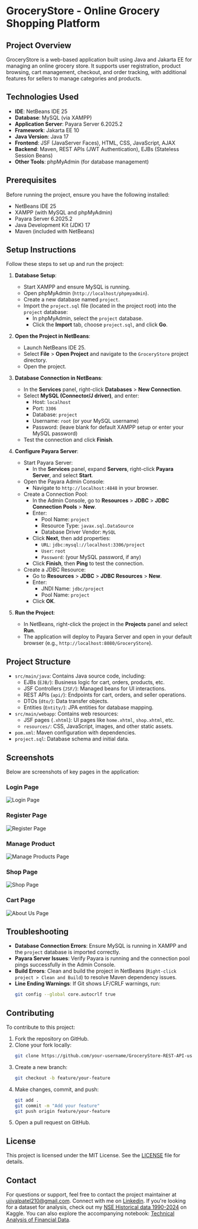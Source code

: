 # GroceryStore - Online Grocery Shopping Platform

## Project Overview
GroceryStore is a web-based application built using Java and Jakarta EE for managing an online grocery store. It supports user registration, product browsing, cart management, checkout, and order tracking, with additional features for sellers to manage categories and products.

## Technologies Used
- **IDE**: NetBeans IDE 25
- **Database**: MySQL (via XAMPP)
- **Application Server**: Payara Server 6.2025.2
- **Framework**: Jakarta EE 10
- **Java Version**: Java 17
- **Frontend**: JSF (JavaServer Faces), HTML, CSS, JavaScript, AJAX
- **Backend**: Maven, REST APIs (JWT Authentication), EJBs (Stateless Session Beans)
- **Other Tools**: phpMyAdmin (for database management)

## Prerequisites
Before running the project, ensure you have the following installed:
- NetBeans IDE 25
- XAMPP (with MySQL and phpMyAdmin)
- Payara Server 6.2025.2
- Java Development Kit (JDK) 17
- Maven (included with NetBeans)

## Setup Instructions
Follow these steps to set up and run the project:

1. **Database Setup**:
   - Start XAMPP and ensure MySQL is running.
   - Open phpMyAdmin (`http://localhost/phpmyadmin`).
   - Create a new database named `project`.
   - Import the `project.sql` file (located in the project root) into the `project` database:
     - In phpMyAdmin, select the `project` database.
     - Click the **Import** tab, choose `project.sql`, and click **Go**.

2. **Open the Project in NetBeans**:
   - Launch NetBeans IDE 25.
   - Select **File** > **Open Project** and navigate to the `GroceryStore` project directory.
   - Open the project.

3. **Database Connection in NetBeans**:
   - In the **Services** panel, right-click **Databases** > **New Connection**.
   - Select **MySQL (Connector/J driver)**, and enter:
     - Host: `localhost`
     - Port: `3306`
     - Database: `project`
     - Username: `root` (or your MySQL username)
     - Password: (leave blank for default XAMPP setup or enter your MySQL password)
   - Test the connection and click **Finish**.

4. **Configure Payara Server**:
   - Start Payara Server:
     - In the **Services** panel, expand **Servers**, right-click **Payara Server**, and select **Start**.
   - Open the Payara Admin Console:
     - Navigate to `http://localhost:4848` in your browser.
   - Create a Connection Pool:
     - In the Admin Console, go to **Resources** > **JDBC** > **JDBC Connection Pools** > **New**.
     - Enter:
       - Pool Name: `project`
       - Resource Type: `javax.sql.DataSource`
       - Database Driver Vendor: `MySQL`
     - Click **Next**, then add properties:
       - `URL`: `jdbc:mysql://localhost:3306/project`
       - `User`: `root`
       - `Password`: (your MySQL password, if any)
     - Click **Finish**, then **Ping** to test the connection.
   - Create a JDBC Resource:
     - Go to **Resources** > **JDBC** > **JDBC Resources** > **New**.
     - Enter:
       - JNDI Name: `jdbc/project`
       - Pool Name: `project`
     - Click **OK**.

5. **Run the Project**:
   - In NetBeans, right-click the project in the **Projects** panel and select **Run**.
   - The application will deploy to Payara Server and open in your default browser (e.g., `http://localhost:8080/GroceryStore`).

## Project Structure
- `src/main/java`: Contains Java source code, including:
  - EJBs (`EJB/`): Business logic for cart, orders, products, etc.
  - JSF Controllers (`JSF/`): Managed beans for UI interactions.
  - REST APIs (`api/`): Endpoints for cart, orders, and seller operations.
  - DTOs (`dto/`): Data transfer objects.
  - Entities (`Entity/`): JPA entities for database mapping.
- `src/main/webapp`: Contains web resources:
  - JSF pages (`.xhtml`): UI pages like `home.xhtml`, `shop.xhtml`, etc.
  - `resources/`: CSS, JavaScript, images, and other static assets.
- `pom.xml`: Maven configuration with dependencies.
- `project.sql`: Database schema and initial data.

## Screenshots
Below are screenshots of key pages in the application:

### Login Page
![Login Page](screenshots/login.png)

### Register Page
![Register Page](screenshots/register.png)

### Manage Product
![Manage Products Page](screenshots/manageproduct.png)

### Shop Page
![Shop Page](screenshots/shop.png)

### Cart Page
![About Us Page](screenshots/aboutus.png)

## Troubleshooting
- **Database Connection Errors**: Ensure MySQL is running in XAMPP and the `project` database is imported correctly.
- **Payara Server Issues**: Verify Payara is running and the connection pool pings successfully in the Admin Console.
- **Build Errors**: Clean and build the project in NetBeans (`Right-click project > Clean and Build`) to resolve Maven dependency issues.
- **Line Ending Warnings**: If Git shows LF/CRLF warnings, run:
  ```bash
  git config --global core.autocrlf true
  ```

## Contributing
To contribute to this project:
1. Fork the repository on GitHub.
2. Clone your fork locally:
   ```bash
   git clone https://github.com/your-username/GroceryStore-REST-API-using-JAVA.git
   ```
3. Create a new branch:
   ```bash
   git checkout -b feature/your-feature
   ```
4. Make changes, commit, and push:
   ```bash
   git add .
   git commit -m "Add your feature"
   git push origin feature/your-feature
   ```
5. Open a pull request on GitHub.

## License
This project is licensed under the MIT License. See the [LICENSE](LICENSE) file for details.

## Contact
For questions or support, feel free to contact the project maintainer at ujjvalpatel210@gmail.com.
Connect with me on [Linkedin](https://www.linkedin.com/in/ujjval-patel-959b6922a/).
If you're looking for a dataset for analysis, check out my [NSE Historical data 1990-2024](https://www.kaggle.com/datasets/ujjvalpatel1003/nse-historical-data-1990-2023) on Kaggle.
You can also explore the accompanying notebook: [Technical Analysis of Financial Data](https://www.kaggle.com/code/ujjvalpatel1003/technical-analysis-of-financial-data).
